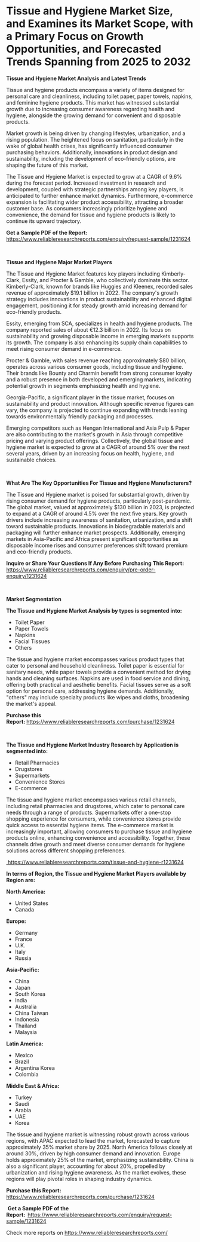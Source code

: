 <p><h1>Tissue and Hygiene Market Size, and Examines its Market Scope, with a Primary Focus on Growth Opportunities, and Forecasted Trends Spanning from 2025 to 2032</h1></p><p><strong>Tissue and Hygiene Market Analysis and Latest Trends</strong></p>
<p><p>Tissue and hygiene products encompass a variety of items designed for personal care and cleanliness, including toilet paper, paper towels, napkins, and feminine hygiene products. This market has witnessed substantial growth due to increasing consumer awareness regarding health and hygiene, alongside the growing demand for convenient and disposable products.</p><p>Market growth is being driven by changing lifestyles, urbanization, and a rising population. The heightened focus on sanitation, particularly in the wake of global health crises, has significantly influenced consumer purchasing behaviors. Additionally, innovations in product design and sustainability, including the development of eco-friendly options, are shaping the future of this market.</p><p>The Tissue and Hygiene Market is expected to grow at a CAGR of 9.6% during the forecast period. Increased investment in research and development, coupled with strategic partnerships among key players, is anticipated to further enhance market dynamics. Furthermore, e-commerce expansion is facilitating wider product accessibility, attracting a broader customer base. As consumers increasingly prioritize hygiene and convenience, the demand for tissue and hygiene products is likely to continue its upward trajectory.</p></p>
<p><strong>Get a Sample PDF of the Report:&nbsp;</strong> <a href="https://www.reliableresearchreports.com/enquiry/request-sample/1231624?utm_campaign=3576&utm_medium=2&utm_source=Github&utm_content=ia&utm_term=05042025&utm_id=tissue-and-hygiene">https://www.reliableresearchreports.com/enquiry/request-sample/1231624</a></p>
<p>&nbsp;</p>
<p><strong>Tissue and Hygiene Major Market Players</strong></p>
<p><p>The Tissue and Hygiene Market features key players including Kimberly-Clark, Essity, and Procter & Gamble, who collectively dominate this sector. Kimberly-Clark, known for brands like Huggies and Kleenex, recorded sales revenue of approximately $19.1 billion in 2022. The company's growth strategy includes innovations in product sustainability and enhanced digital engagement, positioning it for steady growth amid increasing demand for eco-friendly products.</p><p>Essity, emerging from SCA, specializes in health and hygiene products. The company reported sales of about €12.3 billion in 2022. Its focus on sustainability and growing disposable income in emerging markets supports its growth. The company is also enhancing its supply chain capabilities to meet rising consumer demand in e-commerce.</p><p>Procter & Gamble, with sales revenue reaching approximately $80 billion, operates across various consumer goods, including tissue and hygiene. Their brands like Bounty and Charmin benefit from strong consumer loyalty and a robust presence in both developed and emerging markets, indicating potential growth in segments emphasizing health and hygiene.</p><p>Georgia-Pacific, a significant player in the tissue market, focuses on sustainability and product innovation. Although specific revenue figures can vary, the company is projected to continue expanding with trends leaning towards environmentally friendly packaging and processes.</p><p>Emerging competitors such as Hengan International and Asia Pulp & Paper are also contributing to the market's growth in Asia through competitive pricing and varying product offerings. Collectively, the global tissue and hygiene market is expected to grow at a CAGR of around 5% over the next several years, driven by an increasing focus on health, hygiene, and sustainable choices.</p></p>
<p>&nbsp;</p>
<p><strong>What Are The Key Opportunities For Tissue and Hygiene Manufacturers?</strong></p>
<p><p>The Tissue and Hygiene market is poised for substantial growth, driven by rising consumer demand for hygiene products, particularly post-pandemic. The global market, valued at approximately $130 billion in 2023, is projected to expand at a CAGR of around 4.5% over the next five years. Key growth drivers include increasing awareness of sanitation, urbanization, and a shift toward sustainable products. Innovations in biodegradable materials and packaging will further enhance market prospects. Additionally, emerging markets in Asia-Pacific and Africa present significant opportunities as disposable income rises and consumer preferences shift toward premium and eco-friendly products.</p></p>
<p><strong>Inquire or Share Your Questions If Any Before Purchasing This Report:</strong> <a href="https://www.reliableresearchreports.com/enquiry/pre-order-enquiry/1231624?utm_campaign=3576&utm_medium=2&utm_source=Github&utm_content=ia&utm_term=05042025&utm_id=tissue-and-hygiene">https://www.reliableresearchreports.com/enquiry/pre-order-enquiry/1231624</a></p>
<p>&nbsp;</p>
<p><strong>Market Segmentation</strong></p>
<p><strong>The Tissue and Hygiene Market Analysis by types is segmented into:</strong></p>
<p><ul><li>Toilet Paper</li><li>Paper Towels</li><li>Napkins</li><li>Facial Tissues</li><li>Others</li></ul></p>
<p><p>The tissue and hygiene market encompasses various product types that cater to personal and household cleanliness. Toilet paper is essential for sanitary needs, while paper towels provide a convenient method for drying hands and cleaning surfaces. Napkins are used in food service and dining, offering both practical and aesthetic benefits. Facial tissues serve as a soft option for personal care, addressing hygiene demands. Additionally, "others" may include specialty products like wipes and cloths, broadening the market's appeal.</p></p>
<p><strong>Purchase this Report:&nbsp;</strong><a href="https://www.reliableresearchreports.com/purchase/1231624?utm_campaign=3576&utm_medium=2&utm_source=Github&utm_content=ia&utm_term=05042025&utm_id=tissue-and-hygiene">https://www.reliableresearchreports.com/purchase/1231624</a></p>
<p>&nbsp;</p>
<p><strong>The Tissue and Hygiene Market Industry Research by Application is segmented into:</strong></p>
<p><ul><li>Retail Pharmacies</li><li>Drugstores</li><li>Supermarkets</li><li>Convenience Stores</li><li>E-commerce</li></ul></p>
<p><p>The tissue and hygiene market encompasses various retail channels, including retail pharmacies and drugstores, which cater to personal care needs through a range of products. Supermarkets offer a one-stop shopping experience for consumers, while convenience stores provide quick access to essential hygiene items. The e-commerce market is increasingly important, allowing consumers to purchase tissue and hygiene products online, enhancing convenience and accessibility. Together, these channels drive growth and meet diverse consumer demands for hygiene solutions across different shopping preferences.</p></p>
<p><a href="https://www.reliableresearchreports.com/tissue-and-hygiene-r1231624?utm_campaign=3576&utm_medium=2&utm_source=Github&utm_content=ia&utm_term=05042025&utm_id=tissue-and-hygiene">&nbsp;https://www.reliableresearchreports.com/tissue-and-hygiene-r1231624</a></p>
<p><strong>In terms of Region, the Tissue and Hygiene Market Players available by Region are:</strong></p>
<p>
    <p> <strong> North America: </strong>
        <ul>
            <li>United States</li>
            <li>Canada</li>
        </ul>
        </p> 
    <p> <strong> Europe: </strong>
        <ul>
            <li>Germany</li>
            <li>France</li>
            <li>U.K.</li>
            <li>Italy</li>
            <li>Russia</li>
        </ul>
        </p> 
    <p> <strong> Asia-Pacific: </strong>
        <ul>
            <li>China</li>
            <li>Japan</li>
            <li>South Korea</li>
            <li>India</li>
            <li>Australia</li>
            <li>China Taiwan</li>
            <li>Indonesia</li>
            <li>Thailand</li>
            <li>Malaysia</li>
        </ul>
        </p> 
    <p> <strong> Latin America: </strong>
        <ul>
            <li>Mexico</li>
            <li>Brazil</li>
            <li>Argentina Korea</li>
            <li>Colombia</li>
        </ul>
        </p> 
    <p> <strong> Middle East & Africa: </strong>
        <ul>
            <li>Turkey</li>
            <li>Saudi</li>
            <li>Arabia</li>
            <li>UAE</li>
            <li>Korea</li>
        </ul>
    </p>
    </p>
<p><p>The tissue and hygiene market is witnessing robust growth across various regions, with APAC expected to lead the market, forecasted to capture approximately 35% market share by 2025. North America follows closely at around 30%, driven by high consumer demand and innovation. Europe holds approximately 25% of the market, emphasizing sustainability. China is also a significant player, accounting for about 20%, propelled by urbanization and rising hygiene awareness. As the market evolves, these regions will play pivotal roles in shaping industry dynamics.</p></p>
<p><strong>Purchase this Report: </strong><a href="https://www.reliableresearchreports.com/purchase/1231624?utm_campaign=3576&utm_medium=2&utm_source=Github&utm_content=ia&utm_term=05042025&utm_id=tissue-and-hygiene">https://www.reliableresearchreports.com/purchase/1231624</a></p>
<p>&nbsp;<strong>Get a Sample PDF of the Report:&nbsp;&nbsp;</strong><a href="https://www.reliableresearchreports.com/enquiry/request-sample/1231624?utm_campaign=3576&utm_medium=2&utm_source=Github&utm_content=ia&utm_term=05042025&utm_id=tissue-and-hygiene">https://www.reliableresearchreports.com/enquiry/request-sample/1231624</a></p>
<p><strong></strong></p>
<p>Check more reports on <a href="https://www.reliableresearchreports.com/?utm_campaign=3576&utm_medium=2&utm_source=Github&utm_content=ia&utm_term=05042025&utm_id=tissue-and-hygiene">https://www.reliableresearchreports.com/</a></p>